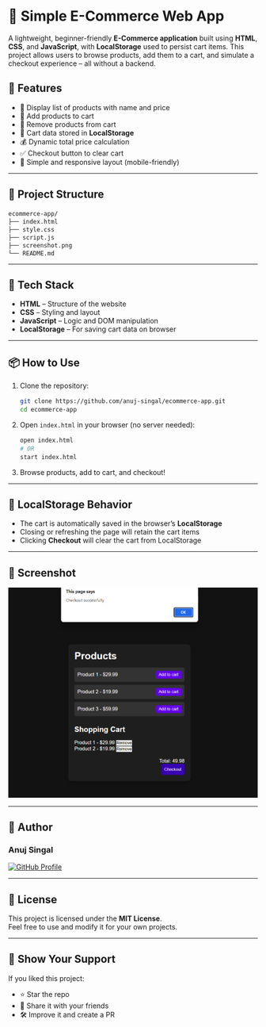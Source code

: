# 🛒 Simple E-Commerce Web App

A lightweight, beginner-friendly **E-Commerce application** built using **HTML**, **CSS**, and **JavaScript**, with **LocalStorage** used to persist cart items. This project allows users to browse products, add them to a cart, and simulate a checkout experience – all without a backend.

## 🚀 Features

- 🧾 Display list of products with name and price  
- 🛒 Add products to cart  
- 🔁 Remove products from cart  
- 💾 Cart data stored in **LocalStorage**  
- 💰 Dynamic total price calculation  
- ✅ Checkout button to clear cart  
- 🎨 Simple and responsive layout (mobile-friendly)

---

## 📂 Project Structure

```plaintext
ecommerce-app/
├── index.html
├── style.css
├── script.js
├── screenshot.png
└── README.md
```

---

## 🧠 Tech Stack

- **HTML** – Structure of the website  
- **CSS** – Styling and layout  
- **JavaScript** – Logic and DOM manipulation  
- **LocalStorage** – For saving cart data on browser

---

## 📦 How to Use

1. Clone the repository:

   ```bash
   git clone https://github.com/anuj-singal/ecommerce-app.git
   cd ecommerce-app
   ```

2. Open `index.html` in your browser (no server needed):

   ```bash
   open index.html
   # OR
   start index.html
   ```

3. Browse products, add to cart, and checkout!

---

## 🔐 LocalStorage Behavior

- The cart is automatically saved in the browser’s **LocalStorage**
- Closing or refreshing the page will retain the cart items
- Clicking **Checkout** will clear the cart from LocalStorage

---

## 📸 Screenshot

<p align="center">
  <img src="./screenshot.png" alt="E-Commerce App Screenshot" width="600"/>
</p>

---

## 👤 Author

### Anuj Singal

[![GitHub Profile](https://img.shields.io/badge/GitHub-anuj--singal-blue?style=for-the-badge&logo=github)](https://github.com/anuj-singal)

---

## 📄 License

This project is licensed under the **MIT License**.  
Feel free to use and modify it for your own projects.

---

## 🌟 Show Your Support

If you liked this project:

- ⭐ Star the repo  
- 🔁 Share it with your friends  
- 🛠️ Improve it and create a PR  



